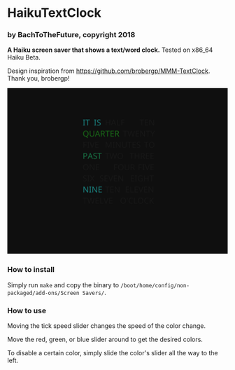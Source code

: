 # HaikuTextClock
### by BachToTheFuture, copyright 2018
**A Haiku screen saver that shows a text/word clock.** Tested on x86_64 Haiku Beta.

Design inspiration from https://github.com/brobergp/MMM-TextClock. Thank you, brobergp!

![screenshot](screenshot1.png)

### How to install
Simply run `make` and copy the binary to `/boot/home/config/non-packaged/add-ons/Screen Savers/`.

### How to use
Moving the tick speed slider changes the speed of the color change.

Move the red, green, or blue slider around to get the desired colors.

To disable a certain color, simply slide the color's slider all the way to the left.




